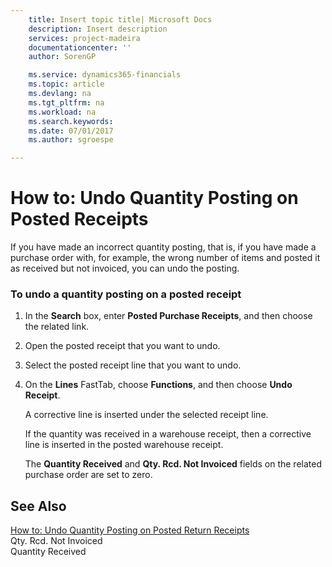 ```yaml
---
    title: Insert topic title| Microsoft Docs
    description: Insert description
    services: project-madeira
    documentationcenter: ''
    author: SorenGP

    ms.service: dynamics365-financials
    ms.topic: article
    ms.devlang: na
    ms.tgt_pltfrm: na
    ms.workload: na
    ms.search.keywords:
    ms.date: 07/01/2017
    ms.author: sgroespe

---
```

# How to: Undo Quantity Posting on Posted Receipts
If you have made an incorrect quantity posting, that is, if you have made a purchase order with, for example, the wrong number of items and posted it as received but not invoiced, you can undo the posting.  
  
### To undo a quantity posting on a posted receipt  
  
1.  In the **Search** box, enter **Posted Purchase Receipts**, and then choose the related link.  
  
2.  Open the posted receipt that you want to undo.  
  
3.  Select the posted receipt line that you want to undo.  
  
4.  On the **Lines** FastTab, choose **Functions**, and then choose **Undo Receipt**.  
  
     A corrective line is inserted under the selected receipt line.  
  
     If the quantity was received in a warehouse receipt, then a corrective line is inserted in the posted warehouse receipt.  
  
     The **Quantity Received** and **Qty. Rcd. Not Invoiced** fields on the related purchase order are set to zero.  
  
## See Also  
 [How to: Undo Quantity Posting on Posted Return Receipts](../how-to-undo-quantity-posting-on-posted-return-receipts.md)   
 Qty. Rcd. Not Invoiced   
 Quantity Received